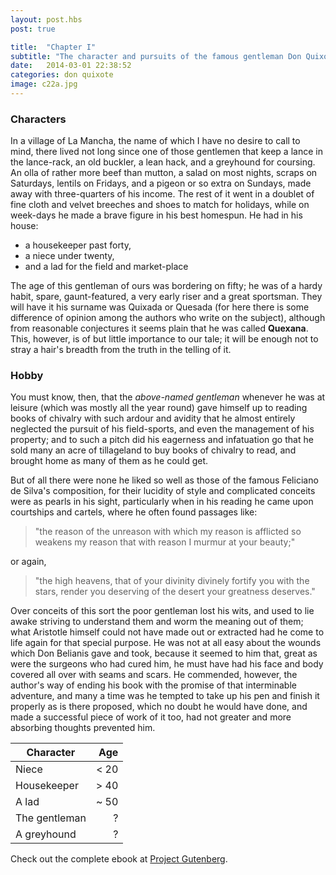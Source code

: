 ```yaml
---
layout: post.hbs
post: true

title:  "Chapter I"
subtitle: "The character and pursuits of the famous gentleman Don Quixote of La Mancha"
date:   2014-03-01 22:38:52
categories: don quixote
image: c22a.jpg
---
```


### Characters

In a village of La Mancha, the name of which I have no desire to call to mind, there lived not long since one of those gentlemen that keep a lance in the lance-rack, an old buckler, a lean hack, and a greyhound for coursing. An olla of rather more beef than mutton, a salad on most nights, scraps on Saturdays, lentils on Fridays, and a pigeon or so extra on Sundays, made away with three-quarters of his income. The rest of it went in a doublet of fine cloth and velvet breeches and shoes to match for holidays, while on week-days he made a brave figure in his best homespun. He had in his house:

<!--more-->

* a housekeeper past forty,
* a niece under twenty,
* and a lad for the field and market-place

The age of this gentleman of ours was bordering on fifty; he was of a hardy habit, spare, gaunt-featured, a very early riser and a great sportsman. They will have it his surname was Quixada or Quesada (for here there is some difference of opinion among the authors who write on the subject), although from reasonable conjectures it seems plain that he was called **Quexana**. This, however, is of but little importance to our tale; it will be enough not to stray a hair's breadth from the truth in the telling of it.

### Hobby

You must know, then, that the *above-named gentleman* whenever he was at leisure (which was mostly all the year round) gave himself up to reading books of chivalry with such ardour and avidity that he almost entirely neglected the pursuit of his field-sports, and even the management of his property; and to such a pitch did his eagerness and infatuation go that he sold many an acre of tillageland to buy books of chivalry to read, and brought home as many of them as he could get.

But of all there were none he liked so well as those of the famous Feliciano de Silva's composition, for their lucidity of style and complicated conceits were as pearls in his sight, particularly when in his reading he came upon courtships and cartels, where he often found passages like:

> "the reason of the unreason with which my reason is afflicted so weakens my reason that with reason I murmur at your beauty;"

or again,

> "the high heavens, that of your divinity divinely fortify you with the stars, render you deserving of the desert your greatness deserves."

Over conceits of this sort the poor gentleman lost his wits, and used to lie awake striving to understand them and worm the meaning out of them; what Aristotle himself could not have made out or extracted had he come to life again for that special purpose. He was not at all easy about the wounds which Don Belianis gave and took, because it seemed to him that, great as were the surgeons who had cured him, he must have had his face and body covered all over with seams and scars. He commended, however, the author's way of ending his book with the promise of that interminable adventure, and many a time was he tempted to take up his pen and finish it properly as is there proposed, which no doubt he would have done, and made a successful piece of work of it too, had not greater and more absorbing thoughts prevented him.


| Character     | Age  	|
| ------------- | -----:|
| Niece      	| < 20 	|
| Housekeeper   | > 40  |
| A lad			| ~ 50  |
| The gentleman	| ?		|
| A greyhound	| ?     |


Check out the complete ebook at [Project Gutenberg][gutenberg].

[gutenberg]: http://www.gutenberg.org/files/5921/5921-h/5921-h.htm
